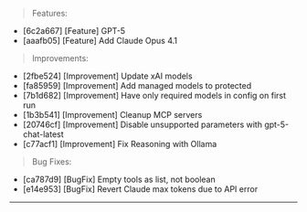 > Features:
- [6c2a667] [Feature] GPT-5
- [aaafb05] [Feature] Add Claude Opus 4.1

> Improvements:
- [2fbe524] [Improvement] Update xAI models
- [fa85959] [Improvement] Add managed models to protected
- [7b1d682] [Improvement] Have only required models in config on first run
- [1b3b541] [Improvement] Cleanup MCP servers
- [20746cf] [Improvement] Disable unsupported parameters with gpt-5-chat-latest
- [c77acf1] [Improvement] Fix Reasoning with Ollama

> Bug Fixes:
- [ca787d9] [BugFix] Empty tools as list, not boolean
- [e14e953] [BugFix] Revert Claude max tokens due to API error


---
